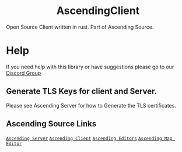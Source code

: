 <h1 align="center">
 AscendingClient
</h1>
Open Source Client written in rust. Part of Ascending Source.

# Help

If you need help with this library or have suggestions please go to our [Discord Group](https://discord.gg/gVXNDwpS3Z)

## Generate TLS Keys for client and Server.

Please see Ascending Server for how to Generate the TLS certificates.

## Ascending Source Links
[`Ascending Server`](https://github.com/AscendingCreations/AscendingServer)
[`Ascending Client`](https://github.com/AscendingCreations/AscendingClient)
[`Ascending Editors`](https://github.com/AscendingCreations/AscendingEditors)
[`Ascending Map Editor`](https://github.com/AscendingCreations/AscendingMapEditor)